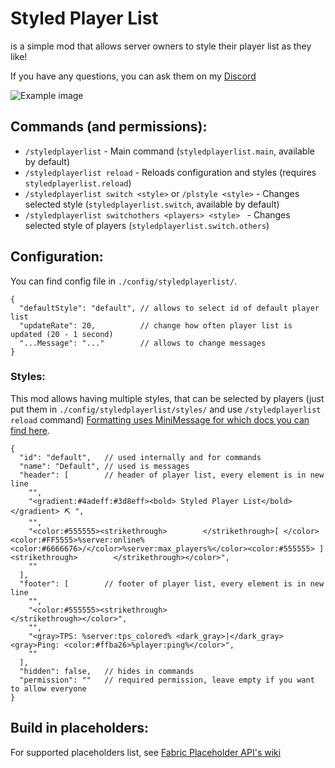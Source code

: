 # Styled Player List
is a simple mod that allows server owners to style their player list as they like!

If you have any questions, you can ask them on my [Discord](https://discord.com/invite/AbqPPppgrd)

![Example image](https://i.imgur.com/hxZjOzY.png)


## Commands (and permissions):
- `/styledplayerlist` - Main command (`styledplayerlist.main`, available by default)
- `/styledplayerlist reload` - Reloads configuration and styles (requires `styledplayerlist.reload`)
- `/styledplayerlist switch <style>` or `/plstyle <style>` - Changes selected style (`styledplayerlist.switch`, available by default)
- `/styledplayerlist switchothers <players> <style> ` - Changes selected style of players (`styledplayerlist.switch.others`)

## Configuration:
You can find config file in `./config/styledplayerlist/`.
```json5
{
  "defaultStyle": "default", // allows to select id of default player list
  "updateRate": 20,          // change how often player list is updated (20 - 1 second)
  "...Message": "..."        // allows to change messages
}
```
### Styles:
This mod allows having multiple styles, that can be selected by players (just put them in `./config/styledplayerlist/styles/` and use `/styledplayerlist reload` command)
[Formatting uses MiniMessage for which docs you can find here](https://docs.adventure.kyori.net/minimessage.html#format).

```json5
{
  "id": "default",   // used internally and for commands
  "name": "Default", // used is messages
  "header": [        // header of player list, every element is in new line 
    "",
    "<gradient:#4adeff:#3d8eff><bold> Styled Player List</bold></gradient> ⛏ ",
    "",
    "<color:#555555><strikethrough>        </strikethrough>[ </color><color:#FF5555>%server:online%<color:#6666676>/</color>%server:max_players%</color><color:#555555> ]<strikethrough>        </strikethrough></color>",
    ""
  ],
  "footer": [        // footer of player list, every element is in new line 
    "",
    "<color:#555555><strikethrough>                          </strikethrough></color>",
    "",
    "<gray>TPS: %server:tps_colored% <dark_gray>|</dark_gray> <gray>Ping: <color:#ffba26>%player:ping%</color>",
    ""
  ],
  "hidden": false,   // hides in commands
  "permission": ""   // required permission, leave empty if you want to allow everyone
}
```

## Build in placeholders:
For supported placeholders list, see [Fabric Placeholder API's wiki](https://github.com/Patbox/FabricPlaceholderAPI/wiki)

